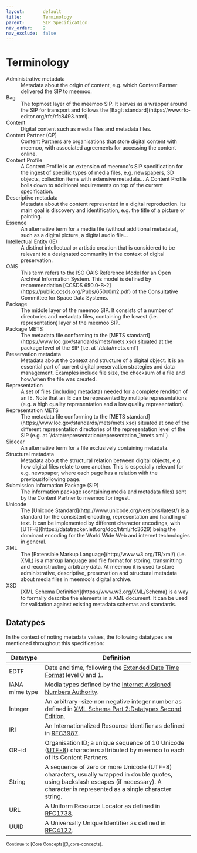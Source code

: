 ```yaml
---
layout:       default
title:        Terminology
parent:       SIP Specification
nav_order:    2
nav_exclude:  false
---
```


# Terminology

<dl>
    <dt>Administrative metadata</dt>
    <dd>Metadata about the origin of content, e.g. which Content Partner delivered the SIP to meemoo.</dd>
    <dt>Bag</dt>
    <dd>The topmost layer of the meemoo SIP. It serves as a wrapper around the SIP for transport and follows the [BagIt standard](https://www.rfc-editor.org/rfc/rfc8493.html).</dd>
    <dt>Content</dt>
    <dd>Digital content such as media files and metadata files.</dd>
    <dt>Content Partner (CP)</dt>
    <dd>Content Partners are organisations that store digital content with meemoo, with associated agreements for accessing the content online.</dd>
    <dt>Content Profile</dt>
    <dd>A Content Profile is an extension of meemoo's SIP specification for the ingest of specific types of media files, e.g. newspapers, 3D objects, collection items with extensive metadata... A Content Profile boils down to additional requirements on top of the current specification.</dd>
    <dt>Descriptive metadata</dt>
    <dd>Metadata about the content represented in a digital reproduction. Its main goal is discovery and identification, e.g. the title of a picture or painting.</dd>
    <dt>Essence</dt>
    <dd>An alternative term for a media file (without additional metadata), such as a digital picture, a digital audio file...</dd>
    <dt>Intellectual Entity (IE)</dt>
    <dd>A distinct intellectual or artistic creation that is considered to be relevant to a designated community in the context of digital preservation.</dd>
    <dt>OAIS</dt>
    <dd>This term refers to the ISO OAIS Reference Model for an Open Archival Information System. This model is defined by recommendation [CCSDS 650.0-B-2](https://public.ccsds.org/Pubs/650x0m2.pdf) of the Consultative Committee for Space Data Systems.</dd>
    <dt>Package</dt>
    <dd>The middle layer of the meemoo SIP. It consists of a number of directories and metadata files, containing the lowest (i.e. representation) layer of the meemoo SIP.</dd>
    <dt>Package METS</dt>
    <dd>The metadata file conforming to the [METS standard](https://www.loc.gov/standards/mets/mets.xsd) situated at the package level of the SIP (i.e. at `/data/mets.xml`)</dd>
    <dt>Preservation metadata</dt>
    <dd>Metadata about the context and structure of a digital object. It is an essential part of current digital preservation strategies and data management. Examples include file size, the checksum of a file and how/when the file was created.</dd>
    <dt>Representation</dt>
    <dd>A set of files (including metadata) needed for a complete rendition of an IE. Note that an IE can be represented by multiple representations (e.g. a high quality representation and a low quality representation).</dd>
    <dt>Representation METS</dt>
    <dd>The metadata file conforming to the [METS standard](https://www.loc.gov/standards/mets/mets.xsd) situated at one of the different representation directories of the representation level of the SIP (e.g. at `/data/representation/representation_1/mets.xml`)</dd>
    <dt>Sidecar</dt>
    <dd>An alternative term for a file exclusively containing metadata.</dd>
    <dt>Structural metadata</dt>
    <dd>Metadata about the structural relation between digital objects, e.g. how digital files relate to one another. This is especially relevant for e.g. newspaper, where each page has a relation with the previous/following page.</dd>
    <dt>Submission Information Package (SIP)</dt>
    <dd>The information package (containing media and metadata files) sent by the Content Partner to meemoo for ingest.</dd>
    <dt>Unicode</dt>
    <dd>The [Unicode Standard](http://www.unicode.org/versions/latest/) is a standard for the consistent encoding, representation and handling of text. It can be implemented by different character encodings, with [UTF-8](https://datatracker.ietf.org/doc/html/rfc3629) being the dominant encoding for the World Wide Web and internet technologies in general.</dd>
    <dt>XML</dt>
    <dd>The [Extensible Markup Language](http://www.w3.org/TR/xml/) (i.e. XML) is a markup language and file format for storing, transmitting and reconstructing arbitrary data. At meemoo it is used to store administrative, descriptive, preservation and structural metadata about media files in meemoo's digital archive.</dd>
    <dt>XSD</dt>
    <dd>[XML Schema Definition](https://www.w3.org/XML/Schema) is a way to formally describe the elements in a XML document. It can be used for validation against existing metadata schemas and standards.</dd>
</dl>

## Datatypes

In the context of noting metadata values, the following datatypes are mentioned throughout this specification:

| Datatype       | Definition |
| -------------- | ---------- |
| EDTF           | Date and time, following the [Extended Date Time Format](https://www.loc.gov/standards/datetime/) level 0 and 1. |
| IANA mime type | Media types defined by the [Internet Assigned Numbers Authority](https://www.iana.org/assignments/media-types/media-types.xhtml). |
| Integer        | An arbitrary-size non negative integer number as defined in [XML Schema Part 2:Datatypes Second Edition](https://www.w3.org/TR/xmlschema-2/#nonNegativeInteger). |
| IRI            | An Internationalized Resource Identifier as defined in [RFC3987](https://datatracker.ietf.org/doc/html/rfc3987). |
| OR-id            | Organisation ID; a unique sequence of 10 Unicode ([UTF-8](https://datatracker.ietf.org/doc/html/rfc3629)) characters attributed by meemoo to each of its Content Partners. |
| String         | A sequence of zero or more Unicode (UTF-8) characters, usually wrapped in double quotes, using backslash escapes (if necessary). A character is represented as a single character string. |
| URL            | A Uniform Resource Locator as defined in [RFC1738](https://datatracker.ietf.org/doc/html/rfc1738). |
| UUID           | A Universally Unique Identifier as defined in [RFC4122](https://datatracker.ietf.org/doc/html/rfc4122). |

<small>
Continue to [Core Concepts](3_core-concepts).
</small>
